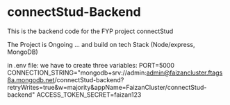# connectStud-Backend
 This is the backend code for the FYP project connectStud

 The Project is Ongoing ... 
 and build on tech Stack (Node/express, MongoDB)

 in .env file: we have to create three variables:
PORT=5000
CONNECTION_STRING="mongodb+srv://admin:admin@faizancluster.ftags8a.mongodb.net/connectStud-backend?retryWrites=true&w=majority&appName=FaizanCluster/connectStud-backend"
ACCESS_TOKEN_SECRET=faizan123
